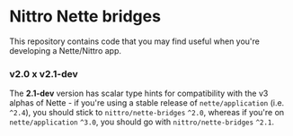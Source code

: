 Nittro Nette bridges
====================

This repository contains code that you may find useful when you're developing a Nette/Nittro app.

### v2.0 x v2.1-dev

The **2.1-dev** version has scalar type hints for compatibility with the v3 alphas of Nette - if you're
using a stable release of `nette/application` (i.e. `^2.4`), you should stick to `nittro/nette-bridges` `^2.0`,
whereas if you're on `nette/application` `^3.0`, you should go with `nittro/nette-bridges` `^2.1`.
